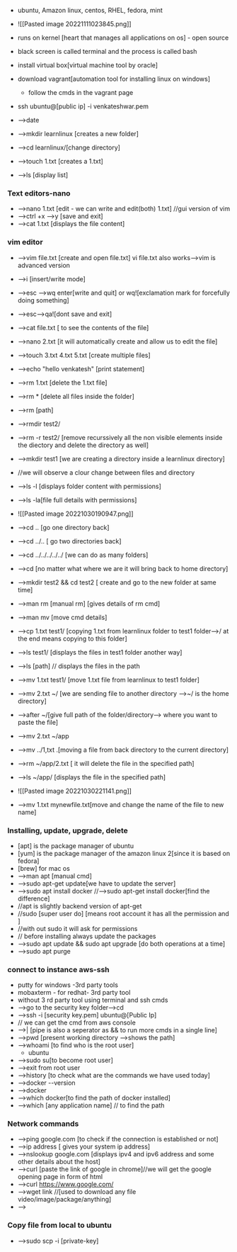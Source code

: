 - ubuntu, Amazon linux, centos, RHEL, fedora, mint
- ![[Pasted image 20221111023845.png]]
- runs on kernel [heart that manages all applications on os] - open source
- black screen is called terminal and the process is called bash
- install virtual box[virtual machine tool by oracle]
- download vagrant[automation tool for installing linux on windows]
	- follow the cmds in the vagrant page

- ssh ubuntu@[public ip] -i venkateshwar.pem
- -->date
- -->mkdir learnlinux [creates a new folder]
- -->cd learnlinux/[change directory]
- -->touch 1.txt [creates a 1.txt]
- -->ls    [display list]
### Text editors-nano
- -->nano 1.txt [edit - we can write and edit(both) 1.txt]  //gui version of vim
- -->ctrl +x -->y [save and exit]
- -->cat 1.txt [displays the file content]

### vim editor
- -->vim file.txt [create  and open file.txt]   vi file.txt also works-->vim is advanced version
- -->i [insert/write mode]
- -->esc -->wq enter[write and quit] or wq![exclamation mark for forcefully doing something]
- -->esc-->qa![dont save and exit]
- -->cat file.txt [ to see the contents of the file]


- -->nano 2.txt [it will automatically create and allow us to edit the file]
- -->touch 3.txt 4.txt 5.txt [create multiple files]
- -->echo "hello venkatesh" [print statement]

- -->rm 1.txt [delete the 1.txt file]
- -->rm * [delete all files inside the folder]
- -->rm [path]
- -->rmdir test2/
- -->rm -r test2/ [remove recurssively all the non visible elements inside the diectory and delete the directory as well]
- -->mkdir test1 [we are creating a directory inside a learnlinux directory]
- //we will observe a clour change between files and directory
- -->ls -l [displays folder content with permissions]
- -->ls -la[file full details with permissions]
- ![[Pasted image 20221030190947.png]]
- -->cd .. [go one directory back]
- -->cd ../.. [ go two directories back]
- -->cd ../../../../../ [we can do as many folders]
- -->cd   [no matter what where we are it will bring back to home directory]

- -->mkdir test2 && cd test2 [ create and go to the new folder at same time]

- -->man rm [manual rm]  [gives details of rm cmd]
- -->man mv [move cmd details]

- -->cp 1.txt test1/ [copying 1.txt from learnlinux folder to test1 folder-->/ at the end means copying to this folder]
- -->ls test1/ [displays the files in test1 folder another way]
- -->ls [path] // displays the files in the path
- -->mv 1.txt test1/ [move 1.txt file from learnlinux to test1 folder]
- -->mv 2.txt ~/ [we are sending file to another directory -->~/ is the home directory]
- -->after ~/[give full path of the folder/directory--> where you want to paste the file]
- -->mv 2.txt ~/app
- -->mv ../1,txt .[moving a file from back directory to the current directory]
- -->rm ~/app/2.txt [ it will delete the file in the specified path]
- -->ls ~/app/   [displays the file in the specified path]
- ![[Pasted image 20221030221141.png]]
- -->mv 1.txt mynewfile.txt[move and change the name of the file to new name]
### Installing, update, upgrade, delete
- [apt] is the package manager of ubuntu
- [yum] is the package manager of the amazon linux 2[since it is based on fedora]
- [brew] for mac os
- -->man apt [manual cmd]
- -->sudo apt-get update[we have to update the server]
- -->sudo apt install docker //-->sudo apt-get install docker[find the difference]
- //apt is slightly backend version of apt-get
- //sudo [super user do]  [means root account it has all the permission and ]
- //with out sudo it will ask for permissions
- // before installing always update the packages
- -->sudo apt update && sudo apt upgrade [do both operations at a time]
- -->sudo apt purge









### connect to instance aws-ssh
- putty for windows -3rd party tools
- mobaxterm - for redhat- 3rd party tool
- without 3 rd party tool using terminal and ssh cmds
- -->go to the security key folder-->cd 
- -->ssh -i [security key.pem] ubuntu@[Public Ip]
- // we can get the cmd from aws console
- -->| [pipe is also a seperator as && to run more cmds in a single line]
- -->pwd [present working directory -->shows the path]
- -->whoami [to find who is the root user]
	- ubuntu
- -->sudo su[to become root user]
- -->exit from root user
- -->history [to check what are the commands we have used today]
- -->docker --version
- -->docker
- -->which docker[to find the path of docker installed]
- -->which [any application name] // to find the path
### Network commands
- -->ping google.com [to check if the connection is established or not]
- -->ip address [ gives your system ip address]
- -->nslookup google.com [displays ipv4 and ipv6 address and some other details about the host]
- -->curl [paste the link of google in chrome]//we will get the google opening page in form of html
- -->curl https://www.google.com/
- -->wget link //[used to download any file video/image/package/anything]
- -->
### Copy file from local to ubuntu
- -->sudo scp -i [private-key]  